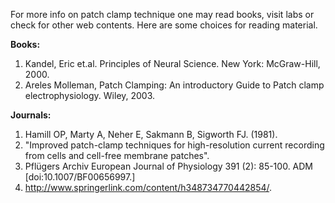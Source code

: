 For more info on patch clamp technique one may read books, visit labs or check for other web contents. Here are some choices for reading material.

 
**Books:**

  
1. Kandel, Eric et.al. Principles of Neural Science. New York: McGraw-Hill, 2000.
2. Areles Molleman, Patch Clamping: An introductory Guide to Patch clamp electrophysiology. Wiley, 2003.

 
 
**Journals:**

 
1. Hamill OP, Marty A, Neher E, Sakmann B, Sigworth FJ. (1981).
2. "Improved patch-clamp techniques for high-resolution current recording from cells and cell-free membrane patches". 
3. Pflügers Archiv European Journal of Physiology 391 (2): 85-100. ADM [doi:10.1007/BF00656997.]
4. http://www.springerlink.com/content/h348734770442854/.

